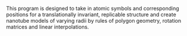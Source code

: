 This program is designed to take in atomic symbols and corresponding positions for a translationally
invariant, replicable structure and create nanotube models of varying radii by rules of polygon geometry,
rotation matrices and linear interpolations.
